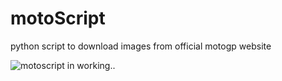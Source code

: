 # motoScript
python script to download images from official motogp website

![motoscript in working..](https://i.imgur.com/GxTtViW.png)


